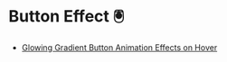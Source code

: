 # Button Effect 🖲

- [Glowing Gradient Button Animation Effects on Hover](https://github.com/Dev-JeromeBaek/awesome-web-styling/tree/master/button/glowing-gradient-button-effects-on-hover)
